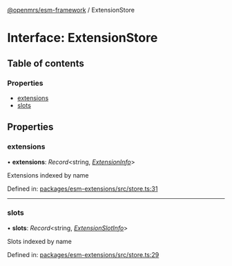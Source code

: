 [@openmrs/esm-framework](../API.md) / ExtensionStore

# Interface: ExtensionStore

## Table of contents

### Properties

- [extensions](extensionstore.md#extensions)
- [slots](extensionstore.md#slots)

## Properties

### extensions

• **extensions**: *Record*<string, [*ExtensionInfo*](extensioninfo.md)\>

Extensions indexed by name

Defined in: [packages/esm-extensions/src/store.ts:31](https://github.com/nk183/openmrs-esm-core/blob/master/packages/esm-extensions/src/store.ts#L31)

___

### slots

• **slots**: *Record*<string, [*ExtensionSlotInfo*](extensionslotinfo.md)\>

Slots indexed by name

Defined in: [packages/esm-extensions/src/store.ts:29](https://github.com/nk183/openmrs-esm-core/blob/master/packages/esm-extensions/src/store.ts#L29)
